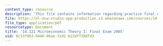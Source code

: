 ```yaml
---
content_type: resource
description: 'This file contains information regarding practice final exam. '
file: https://ol-ocw-studio-app-production.s3.amazonaws.com/courses/14-121-microeconomic-theory-i-fall-2015/8c53f4b3044606ae31d2b22dff38dfd3_MIT14_121F15_finalf05.pdf
file_type: application/pdf
resourcetype: Document
title: '14.121 Microeconomic Theory I: Final Exam 2005'
uid: 8c53f4b3-0446-06ae-31d2-b22dff38dfd3
---
```

